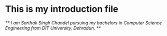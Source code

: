# This is my introduction file #

_** I am Sarthak Singh Chandel pursuing my bachelors in Computer Science Engineering from DIT University, Dehradun. **_

